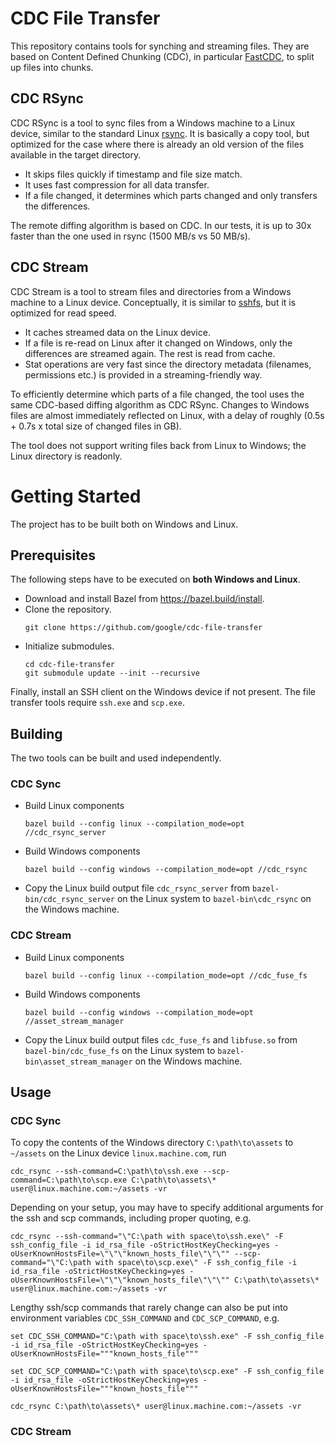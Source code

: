 # CDC File Transfer

This repository contains tools for synching and streaming files. They are based
on Content Defined Chunking (CDC), in particular
[FastCDC](https://www.usenix.org/conference/atc16/technical-sessions/presentation/xia),
to split up files into chunks.

## CDC RSync

CDC RSync is a tool to sync files from a Windows machine to a Linux device,
similar to the standard Linux [rsync](https://linux.die.net/man/1/rsync). It is
basically a copy tool, but optimized for the case where there is already an old
version of the files available in the target directory.
* It skips files quickly if timestamp and file size match.
* It uses fast compression for all data transfer.
* If a file changed, it determines which parts changed and only transfers the
  differences.

The remote diffing algorithm is based on CDC. In our tests, it is up to 30x
faster than the one used in rsync (1500 MB/s vs 50 MB/s).

## CDC Stream

CDC Stream is a tool to stream files and directories from a Windows machine to a
Linux device. Conceptually, it is similar to [sshfs](https://github.com/libfuse/sshfs),
but it is optimized for read speed.
* It caches streamed data on the Linux device.
* If a file is re-read on Linux after it changed on Windows, only the
  differences are streamed again. The rest is read from cache.
* Stat operations are very fast since the directory metadata (filenames,
  permissions etc.) is provided in a streaming-friendly way.

To efficiently determine which parts of a file changed, the tool uses the same
CDC-based diffing algorithm as CDC RSync. Changes to Windows files are almost
immediately reflected on Linux, with a delay of roughly (0.5s + 0.7s x total
size of changed files in GB).

The tool does not support writing files back from Linux to Windows; the Linux
directory is readonly.

# Getting Started

The project has to be built both on Windows and Linux.

## Prerequisites

The following steps have to be executed on **both Windows and Linux**.

* Download and install Bazel from https://bazel.build/install.
* Clone the repository.
  ```
  git clone https://github.com/google/cdc-file-transfer
  ```
* Initialize submodules.
  ```
  cd cdc-file-transfer
  git submodule update --init --recursive
  ```

Finally, install an SSH client on the Windows device if not present.
The file transfer tools require `ssh.exe` and `scp.exe`.

## Building

The two tools can be built and used independently.

### CDC Sync

* Build Linux components
  ```
  bazel build --config linux --compilation_mode=opt //cdc_rsync_server
  ```
* Build Windows components
  ```
  bazel build --config windows --compilation_mode=opt //cdc_rsync
  ```
* Copy the Linux build output file `cdc_rsync_server` from 
  `bazel-bin/cdc_rsync_server` on the Linux system to `bazel-bin\cdc_rsync`
  on the Windows machine.

### CDC Stream

* Build Linux components
  ```
  bazel build --config linux --compilation_mode=opt //cdc_fuse_fs
  ```
* Build Windows components
  ```
  bazel build --config windows --compilation_mode=opt //asset_stream_manager
  ```
* Copy the Linux build output files `cdc_fuse_fs` and `libfuse.so` from 
  `bazel-bin/cdc_fuse_fs` on the Linux system to `bazel-bin\asset_stream_manager`
  on the Windows machine.

## Usage

### CDC Sync
To copy the contents of the Windows directory `C:\path\to\assets` to `~/assets`
on the Linux device `linux.machine.com`, run
```
cdc_rsync --ssh-command=C:\path\to\ssh.exe --scp-command=C:\path\to\scp.exe C:\path\to\assets\* user@linux.machine.com:~/assets -vr
```
Depending on your setup, you may have to specify additional arguments for the
ssh and scp commands, including proper quoting, e.g.
```
cdc_rsync --ssh-command="\"C:\path with space\to\ssh.exe\" -F ssh_config_file -i id_rsa_file -oStrictHostKeyChecking=yes -oUserKnownHostsFile=\"\"\"known_hosts_file\"\"\"" --scp-command="\"C:\path with space\to\scp.exe\" -F ssh_config_file -i id_rsa_file -oStrictHostKeyChecking=yes -oUserKnownHostsFile=\"\"\"known_hosts_file\"\"\"" C:\path\to\assets\* user@linux.machine.com:~/assets -vr
```
Lengthy ssh/scp commands that rarely change can also be put into environment
variables `CDC_SSH_COMMAND` and `CDC_SCP_COMMAND`, e.g.
```
set CDC_SSH_COMMAND="C:\path with space\to\ssh.exe" -F ssh_config_file -i id_rsa_file -oStrictHostKeyChecking=yes -oUserKnownHostsFile="""known_hosts_file"""

set CDC_SCP_COMMAND="C:\path with space\to\scp.exe" -F ssh_config_file -i id_rsa_file -oStrictHostKeyChecking=yes -oUserKnownHostsFile="""known_hosts_file"""

cdc_rsync C:\path\to\assets\* user@linux.machine.com:~/assets -vr
```

### CDC Stream

